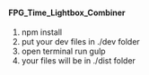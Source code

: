 #### FPG_Time_Lightbox_Combiner
1. npm install
2. put your dev files in ./dev folder
3. open terminal run gulp
4. your files will be in ./dist folder

